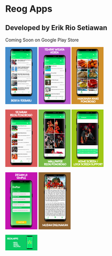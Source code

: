 # Reog Apps

## Developed by Erik Rio Setiawan

Coming Soon on Google Play Store

<img src="./screenshots/SS1.png" width="20%" /> <img src="./screenshots/SS2.png" width="20%" /> <img src="./screenshots/SS3.png" width="20%" />

<img src="./screenshots/SS4.png" width="20%" /> <img src="./screenshots/SS5.png" width="20%" /> <img src="./screenshots/SS6.png" width="20%" />

<img src="./screenshots/SS7.png" width="20%" /> <img src="./screenshots/SS8.png" width="20%" />

<img src="./screenshots/GraphicFeature.png" width="20%" />
